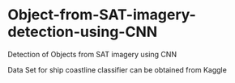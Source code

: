 # Object-from-SAT-imagery-detection-using-CNN
Detection of Objects from SAT imagery using CNN

Data Set for ship coastline classifier can be obtained from Kaggle
